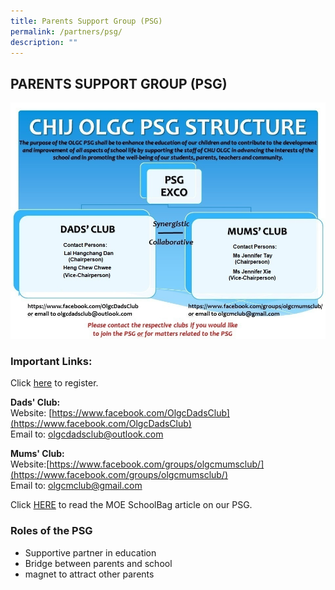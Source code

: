 ```yaml
---
title: Parents Support Group (PSG)
permalink: /partners/psg/
description: ""
---
```

## PARENTS SUPPORT GROUP (PSG)

![](/images/CHIJ%20OLGC%20PSG%20ORG%20CHART%202022.jpeg)

### Important Links:


Click&nbsp;[here](https://form.gov.sg/forms/moe/5c3be74724c6ef00178067ac)&nbsp;to register.  

  

**Dads' Club:**
<br>Website: [https://www.facebook.com/OlgcDadsClub](https://www.facebook.com/OlgcDadsClub)
<br>Email to:&nbsp;[olgcdadsclub@outlook.com](mailto:olgcdadsclub@outlook.com)  

**Mums' Club:**
<br>Website:[https://www.facebook.com/groups/olgcmumsclub/](https://www.facebook.com/groups/olgcmumsclub/)
<br>Email to:&nbsp;[olgcmclub@gmail.com](mailto:olgcmclub@gmail.com)  

  

Click&nbsp;[HERE](https://www.schoolbag.sg/story/dad-s-the-way)&nbsp;to read the MOE SchoolBag article on our PSG.

### Roles of the PSG


*   Supportive partner in education
*   Bridge between parents and school
*   magnet to attract other parents